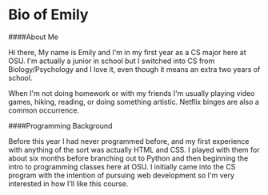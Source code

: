 Bio of Emily
====

####About Me

Hi there, My name is Emily and I'm in my first year as a CS major here at OSU. I'm actually a junior in school but I switched into CS from Biology/Psychology and I love it, even though it means an extra two years of school. 

When I'm not doing homework or with my friends I'm usually playing video games, hiking, reading, or doing something artistic. Netflix binges are also a common occurrence.

####Programming Background

Before this year I had never programmed before, and my first experience with anything of the sort was actually HTML and CSS. I played with them for about six months before branching out to Python and then beginning the intro to programming classes here at OSU. I initially came into the CS program with the intention of pursuing web development so I'm very interested in how I'll like this course. 